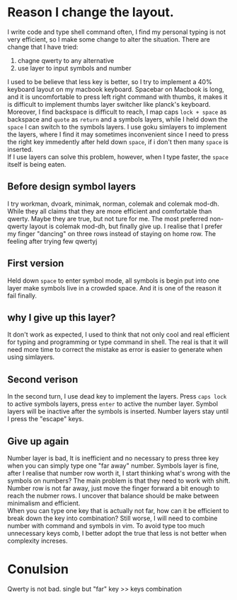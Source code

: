 # Reason I change the layout.
I write code and type shell command often, I find my personal typing is not very 
efficient, so I make some change to alter the situation. There are change that I 
have tried:
1. chagne qwerty to any alternative
2. use layer to input symbols and number

I used to be believe that less key is better, so I try to implement a 40% 
keyboard layout on my macbook keyboard. Spacebar on Macbook is long, and it is 
uncomfortable to press left right command with thumbs, it makes it is difficult 
to implement thumbs layer switcher like planck's keyboard. Moreover, I find 
backspace is difficult to reach, I map caps `lock + space` as backspace and 
`quote` as `return` and a symbols layers, while I held down the `space` I can 
switch to the symbols layers. I use goku simlayers to implement the layers,
where I find it may sometimes inconvenient since I need to press the right key 
immedently after held down `space`, if i don't then many `space` is inserted.  
If I use layers can solve this problem, however, when I type faster, the `space` 
itself is being eaten.

## Before design symbol layers
I try workman, dvoark, minimak, norman, colemak and colemak mod-dh. While they 
all claims that they are more efficient and comfortable than qwerty. Maybe they 
are true, but not ture for me. The most preferred non-qwerty layout is colemak 
mod-dh, but finally give up. I realise that I prefer my finger "dancing" on 
three rows instead of staying on home row. The feeling after trying few qwertyj

## First version
Held down `space` to enter symbol mode, all symbols is begin put into one layer 
make symbols live in a crowded space. And it is one of the reason it fail 
finally.

## why I give up this layer?
It don't work as expected, I used to think that not only cool and real efficient 
for typing and programming or type command in shell. The real is that it will
need more time to correct the mistake as error is easier to generate when using 
simlayers. 

## Second verison
In the second turn, I use dead key to implement the layers. Press `caps lock` to 
active symbols layers, press `enter` to active the number layer. Symbol layers 
will be inactive after the symbols is inserted. Number layers stay until I press 
the "escape" keys.

## Give up again
Number layer is bad, It is inefficient and no necessary to press three key when 
you can simply type one "far away" number. Symbols layer is fine, after I 
realise that number row worth it, I start thinking what's wrong with the symbols 
on numbers? The main problem is that they need to work with shift. Number row is 
not far away, just move the finger forward a bit enough to reach the nubmer 
rows. I uncover that balance should be make between minimalism and efficient.  
When you can type one key that is actually not far, how can it be efficient to 
break down the key into combination? Still worse, I will need to combine number 
with command and symbols in vim. To avoid type too much unnecessary keys comb, I 
better adopt the true that less is not better when complexity increses.

# Conulsion
Qwerty is not bad.
single but "far" key >> keys combination


